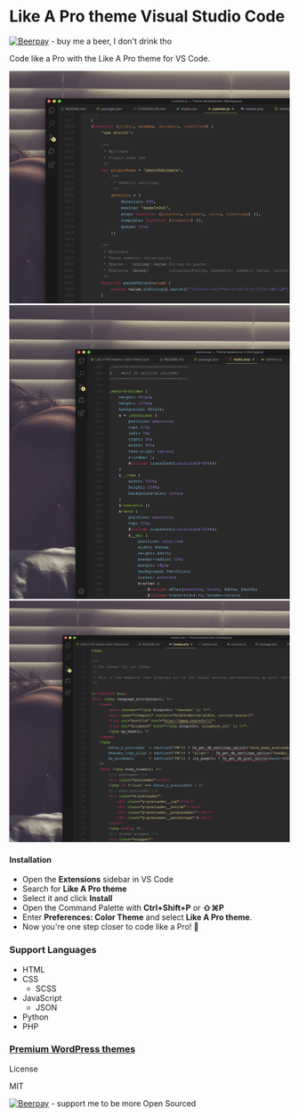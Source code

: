 # Like A Pro theme Visual Studio Code

[![Beerpay](https://img.shields.io/badge/donate-0-red)](https://beerpay.io/onebelarusianguy/Like-A-Pro-VS-Code-theme) - buy me a beer, I don't drink tho



Code like a Pro with the Like A Pro theme for VS Code.



![Like A Pro theme for VS Code](snapshot.png)
![Like A Pro theme for VS Code](snapshot1.png)
![Like A Pro theme for VS Code](snapshot2.png)

#### Installation

* Open the **Extensions** sidebar in VS Code
* Search for **Like A Pro theme**
* Select it and click **Install**
* Open the Command Palette with **Ctrl+Shift+P** or **⇧⌘P**
* Enter **Preferences: Color Theme** and select **Like A Pro theme**.
* Now you're one step closer to code like a Pro! 🎉 

### Support Languages

 - HTML
 - CSS
   - SCSS
 - JavaScript
   - JSON
 - Python
 - PHP

### [Premium WordPress themes](https://likeaprothemes.com)
License

MIT

[![Beerpay](https://img.shields.io/badge/donate-0-red)](https://beerpay.io/onebelarusianguy/Like-A-Pro-VS-Code-theme) - support me to be more Open Sourced

